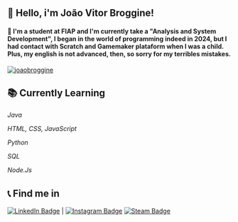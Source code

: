 <h2>👋 Hello, i'm João Vitor Broggine!</h2>

<h4>💬 I'm a student at FIAP and I'm currently take a "Analysis and System Development", I began in the world of programming indeed in 2024, but I had contact with Scratch and Gamemaker plataform when I was a child. Plus, my english is not advanced, then, so sorry for my terribles mistakes.</h4>

[![joaobroggine](https://github-readme-stats.vercel.app/api/top-langs/?username=joaobroggine&hide=html&layout=compact&theme=highcontrast)](https://github.com/anuraghazra/github-readme-stats)

<h2>📚 Currently Learning</h2>
<h6>
<p>Java</p>
<p>HTML, CSS, JavaScript</p>
<p>Python</p>
<p>SQL</p>
<p>Node.Js</p>
</h6>

<h2> 📞 Find me in </h2>

[![LinkedIn Badge](https://img.shields.io/badge/LinkedIn-0077B5?style=for-the-badge&logo=linkedin&logoColor=white)](https://www.linkedin.com/in/joão-vitor-broggine-5b92a02b2/) | [![Instagram Badge](https://img.shields.io/badge/Instagram-E4405F?style=for-the-badge&logo=instagram&logoColor=white)](https://www.instagram.com/just.joaozz?igsh=MTZqM24zc2hlY2libg==/) [![Steam Badge](https://img.shields.io/badge/Steam-171a21?style=for-the-badge&logo=steam&logoColor=white)](https://steamcommunity.com/profiles/76561199168089335/)
